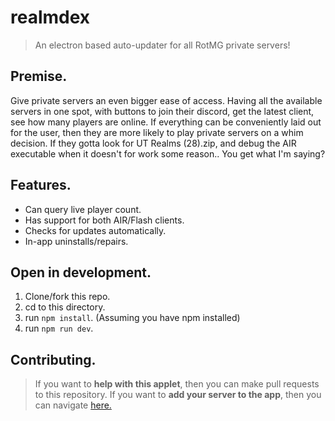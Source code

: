 # realmdex
> An electron based auto-updater for all RotMG private servers!
## Premise.
Give private servers an even bigger ease of access. Having all the available servers in one spot, with buttons to join their discord, get the latest client, see how many players are online. If everything can be conveniently laid out for the user, then they are more likely to play private servers on a whim decision. If they gotta look for UT Realms (28).zip, and debug the AIR executable when it doesn't for work some reason.. You get what I'm saying?
## Features.
- Can query live player count.
- Has support for both AIR/Flash clients.
- Checks for updates automatically.
- In-app uninstalls/repairs.
## Open in development.
1. Clone/fork this repo.
2. cd to this directory.
3. run `npm install`. (Assuming you have npm installed)
4. run `npm run dev`.
## Contributing.
> If you want to **help with this applet**, then you can make pull requests to this repository.
> If you want to **add your server to the app**, then you can navigate [here.](https://github.com/kevinbudz/kevinbudz.github.io)
